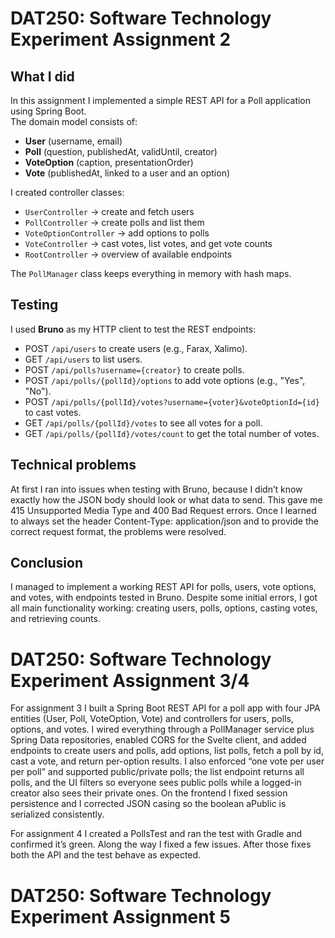 # DAT250: Software Technology Experiment Assignment 2

## What I did
In this assignment I implemented a simple REST API for a Poll application using Spring Boot.  
The domain model consists of:
- **User** (username, email)
- **Poll** (question, publishedAt, validUntil, creator)
- **VoteOption** (caption, presentationOrder)
- **Vote** (publishedAt, linked to a user and an option)

I created controller classes:
- `UserController` -> create and fetch users
- `PollController` -> create polls and list them
- `VoteOptionController` -> add options to polls
- `VoteController` -> cast votes, list votes, and get vote counts
- `RootController` -> overview of available endpoints

The `PollManager` class keeps everything in memory with hash maps.

## Testing
I used **Bruno** as my HTTP client to test the REST endpoints:
- POST `/api/users` to create users (e.g., Farax, Xalimo).
- GET `/api/users` to list users.
- POST `/api/polls?username={creator}` to create polls.
- POST `/api/polls/{pollId}/options` to add vote options (e.g., "Yes", "No").
- POST `/api/polls/{pollId}/votes?username={voter}&voteOptionId={id}` to cast votes.
- GET `/api/polls/{pollId}/votes` to see all votes for a poll.
- GET `/api/polls/{pollId}/votes/count` to get the total number of votes.

## Technical problems
At first I ran into issues when testing with Bruno, because I didn’t know exactly how the JSON body should look or what data to send. This gave me 415 Unsupported Media Type and 400 Bad Request errors. Once I learned to always set the header Content-Type: application/json and to provide the correct request format, the problems were resolved.

## Conclusion
I managed to implement a working REST API for polls, users, vote options, and votes, with endpoints tested in Bruno. Despite some initial errors, I got all main functionality working: creating users, polls, options, casting votes, and retrieving counts.

# DAT250: Software Technology Experiment Assignment 3/4
For assignment 3 I built a Spring Boot REST API for a poll app with four JPA entities (User, Poll, VoteOption, Vote) and controllers for users, polls, options, and votes. I wired everything through a PollManager service plus Spring Data repositories, enabled CORS for the Svelte client, and added endpoints to create users and polls, add options, list polls, fetch a poll by id, cast a vote, and return per-option results. I also enforced “one vote per user per poll” and supported public/private polls; the list endpoint returns all polls, and the UI filters so everyone sees public polls while a logged-in creator also sees their private ones. On the frontend I fixed session persistence and I corrected JSON casing so the boolean aPublic is serialized consistently.

For assignment 4 I created a PollsTest and ran the test with Gradle and confirmed it’s green. Along the way I fixed a few issues. After those fixes both the API and the test behave as expected.


# DAT250: Software Technology Experiment Assignment 5